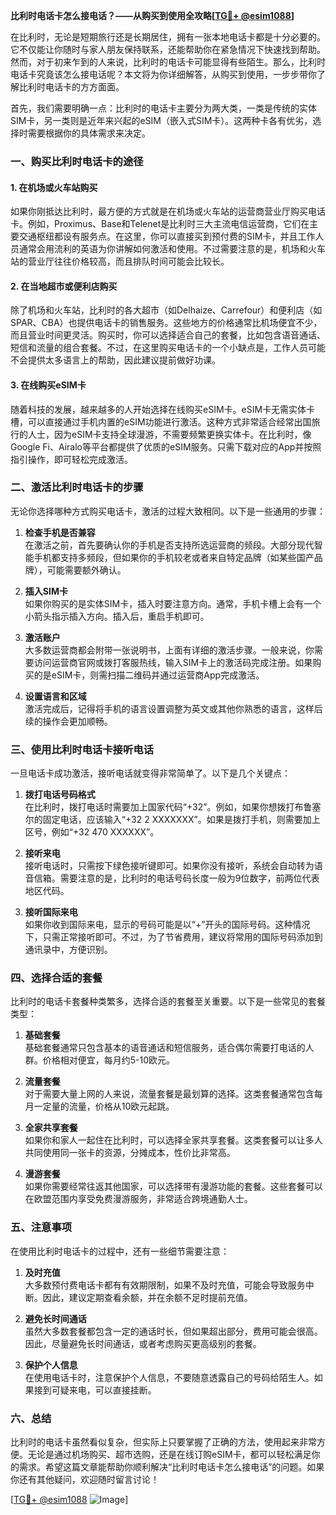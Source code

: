 **比利时电话卡怎么接电话？——从购买到使用全攻略[[TG💪+ @esim1088](https://t.me/s/esim1088)]**

在比利时，无论是短期旅行还是长期居住，拥有一张本地电话卡都是十分必要的。它不仅能让你随时与家人朋友保持联系，还能帮助你在紧急情况下快速找到帮助。然而，对于初来乍到的人来说，比利时的电话卡可能显得有些陌生。那么，比利时电话卡究竟该怎么接电话呢？本文将为你详细解答，从购买到使用，一步步带你了解比利时电话卡的方方面面。

首先，我们需要明确一点：比利时的电话卡主要分为两大类，一类是传统的实体SIM卡，另一类则是近年来兴起的eSIM（嵌入式SIM卡）。这两种卡各有优劣，选择时需要根据你的具体需求来决定。

### **一、购买比利时电话卡的途径**

#### **1. 在机场或火车站购买**
如果你刚抵达比利时，最方便的方式就是在机场或火车站的运营商营业厅购买电话卡。例如，Proximus、Base和Telenet是比利时三大主流电信运营商，它们在主要交通枢纽都设有服务点。在这里，你可以直接买到预付费的SIM卡，并且工作人员通常会用流利的英语为你讲解如何激活和使用。不过需要注意的是，机场和火车站的营业厅往往价格较高，而且排队时间可能会比较长。

#### **2. 在当地超市或便利店购买**
除了机场和火车站，比利时的各大超市（如Delhaize、Carrefour）和便利店（如SPAR、CBA）也提供电话卡的销售服务。这些地方的价格通常比机场便宜不少，而且营业时间更灵活。购买时，你可以选择适合自己的套餐，比如包含语音通话、短信和流量的组合套餐。不过，在这里购买电话卡的一个小缺点是，工作人员可能不会提供太多语言上的帮助，因此建议提前做好功课。

#### **3. 在线购买eSIM卡**
随着科技的发展，越来越多的人开始选择在线购买eSIM卡。eSIM卡无需实体卡槽，可以直接通过手机内置的eSIM功能进行激活。这种方式非常适合经常出国旅行的人士，因为eSIM卡支持全球漫游，不需要频繁更换实体卡。在比利时，像Google Fi、Airalo等平台都提供了优质的eSIM服务。只需下载对应的App并按照指引操作，即可轻松完成激活。

### **二、激活比利时电话卡的步骤**

无论你选择哪种方式购买电话卡，激活的过程大致相同。以下是一些通用的步骤：

1. **检查手机是否兼容**  
   在激活之前，首先要确认你的手机是否支持所选运营商的频段。大部分现代智能手机都支持多频段，但如果你的手机较老或者来自特定品牌（如某些国产品牌），可能需要额外确认。

2. **插入SIM卡**  
   如果你购买的是实体SIM卡，插入时要注意方向。通常，手机卡槽上会有一个小箭头指示插入方向。插入后，重启手机即可。

3. **激活账户**  
   大多数运营商都会附带一张说明书，上面有详细的激活步骤。一般来说，你需要访问运营商官网或拨打客服热线，输入SIM卡上的激活码完成注册。如果购买的是eSIM卡，则需扫描二维码并通过运营商App完成激活。

4. **设置语言和区域**  
   激活完成后，记得将手机的语言设置调整为英文或其他你熟悉的语言，这样后续的操作会更加顺畅。

### **三、使用比利时电话卡接听电话**

一旦电话卡成功激活，接听电话就变得非常简单了。以下是几个关键点：

1. **拨打电话号码格式**  
   在比利时，拨打电话时需要加上国家代码“+32”。例如，如果你想拨打布鲁塞尔的固定电话，应该输入“+32 2 XXXXXXX”。如果是拨打手机，则需要加上区号，例如“+32 470 XXXXXX”。

2. **接听来电**  
   接听电话时，只需按下绿色接听键即可。如果你没有接听，系统会自动转为语音信箱。需要注意的是，比利时的电话号码长度一般为9位数字，前两位代表地区代码。

3. **接听国际来电**  
   如果你收到国际来电，显示的号码可能是以“+”开头的国际号码。这种情况下，只需正常接听即可。不过，为了节省费用，建议将常用的国际号码添加到通讯录中，方便识别。

### **四、选择合适的套餐**

比利时的电话卡套餐种类繁多，选择合适的套餐至关重要。以下是一些常见的套餐类型：

1. **基础套餐**  
   基础套餐通常只包含基本的语音通话和短信服务，适合偶尔需要打电话的人群。价格相对便宜，每月约5-10欧元。

2. **流量套餐**  
   对于需要大量上网的人来说，流量套餐是最划算的选择。这类套餐通常包含每月一定量的流量，价格从10欧元起跳。

3. **全家共享套餐**  
   如果你和家人一起住在比利时，可以选择全家共享套餐。这类套餐可以让多人共同使用同一张卡的资源，分摊成本，性价比非常高。

4. **漫游套餐**  
   如果你需要经常往返其他国家，可以选择带有漫游功能的套餐。这些套餐可以在欧盟范围内享受免费漫游服务，非常适合跨境通勤人士。

### **五、注意事项**

在使用比利时电话卡的过程中，还有一些细节需要注意：

1. **及时充值**  
   大多数预付费电话卡都有有效期限制，如果不及时充值，可能会导致服务中断。因此，建议定期查看余额，并在余额不足时提前充值。

2. **避免长时间通话**  
   虽然大多数套餐都包含一定的通话时长，但如果超出部分，费用可能会很高。因此，尽量避免长时间通话，或者考虑购买更高级别的套餐。

3. **保护个人信息**  
   在使用电话卡时，注意保护个人信息，不要随意透露自己的号码给陌生人。如果接到可疑来电，可以直接挂断。

### **六、总结**

比利时的电话卡虽然看似复杂，但实际上只要掌握了正确的方法，使用起来非常方便。无论是通过机场购买、超市选购，还是在线订购eSIM卡，都可以轻松满足你的需求。希望这篇文章能帮助你顺利解决“比利时电话卡怎么接电话”的问题。如果你还有其他疑问，欢迎随时留言讨论！

[[TG💪+ @esim1088](https://t.me/s/esim1088) ![Image](https://i.postimg.cc/4NQfJmqS/Snipaste-2025-05-13-00-14-12.png)]